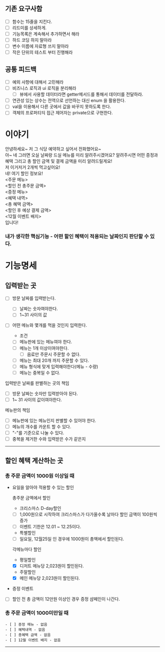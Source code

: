 ## 기존 요구사함

- [ ]  함수는 15줄을 지킨다.
- [ ]  리드미를 상세하게.
- [ ]  기능목록은 계속해서 추가하면서 해라
- [ ]  하드 코딩 하지 말아라
- [ ]  변수 이름에 자료형 쓰지 말아라
- [ ]  작은 단위의 테스트 부터 진행해라

## 공통 피드백

- [ ]  예외 사항에 대해서 고민해라
- [ ]  비즈니스 로직과 ui 로직을 분리해라
    - [ ]  뷰에서 사용할 데이터라면 getter메서드를 통해서 데이터를 전달하라.
- [ ]  연관성 있는 상수는 전역으로 선언하는 대신 enum 을 활용한다.
- [ ]  val을 이용해서 다른 곳에서 값을 바꾸지 못하도록 한다.
- [ ]  객체의 프로퍼티듸 접근 제어자는 private으로 구현한다.

# 이야기

안녕하세요~ 저 그 식당 예약하고 싶어서 전화했어요~<br>
아~ 네 그러면 오실 날짜랑 드실 메뉴를 미리 알려주시겠어요? 알려주시면 어떤 증정과 혜택 그리고 총 할인 금액 및 결제 금액을 미리 알려드릴게요!<br>
저 이거저거 2개씩 먹고싶어요!<br>네! 여기 할인 정보요!<br>
<주문 메뉴><br><할인 전 총주문 금액><br><증정 메뉴><br><혜택 내역><br><총 혜택 금액><br><할인 후 예상 결제 금액><br><12월 이벤트 배지><br>입니다!

### 내가 생각한 핵심기능 - 어떤 할인 혜택이 적용되는 날짜인지 판단할 수 있다.

# 기능명세

## 입력받는 곳

- [ ]  방문 날짜를 입력받는다.
    - [ ] 날짜는 숫자여야한다.
    - [ ] 1~31 사이의 값
- [ ]  어떤 메뉴와 몇개를 먹을 것인지 입력한다.
    * 조건

    - [ ]  메뉴판에 있는 메뉴여야 한다.
    - [ ]  메뉴는 1개 이상이여야한다.
        - [ ]  음료만 주문시 주문할 수 없다.
    - [ ]  메뉴는 최대 20개 까지 주문할 수 있다.
    - [ ]  메뉴 형식에 맞게 입력해야한다(메뉴 - 수량)
    - [ ]  메뉴는 중복일 수 없다.

입력받은 날짜를 판별하는 곳의 책임

- [ ]  방문 날짜는 숫자만 입력받아야 된다.
- [ ]  1~ 31 사이의 값이여야한다.

메뉴판의 책임

- [ ]  메뉴판에 있는 메뉴인지 판별할 수 있어야 한다.
- [ ] 메뉴의 개수를 카운트 할 수 있다.
- [ ] "-"를 기준으로 나눌 수 있다.
- [ ] 중복을 제거한 수와 입력받은 수가 같은지

- - ---

## 할인 혜택 계산하는 곳

### 총 주문 금액이 1000원 이상일 때

* 요일을 알아야 적용할 수 있는 할인

  총주문 금액에서 할인
    * 크리스마스 D-day할인

    - [ ]  1,000원으로 시작하여 크리스마스가 다가올수록 날마다 할인 금액이 100원씩 증가
    - [ ]  이벤트 기한은 12.01 ~ 12.25이다.

    * 특별할인

    - [ ]  일요일, 12월25일 인 경우에 1000원이 총액에서 할인된다.

  각메뉴마다 할인
    * 평일할인

    - [x]  디저트 메뉴당 2,023원이 할인된다.

    * 주말할인

    - [x]  메인 메뉴당 2,023원이 할인된다.

* 증정 이벤트

- [ ] 할인 전 총 금액이 12만원 이상인 경우 증정 샴페인이 나간다.

### 총 주문 금액이 1000미만일 때

    - [ ] 증정 메뉴 - 없음
    - [ ] 혜택내역 - 없음
    - [ ] 총혜택 금액 - 없음
    - [ ] 12월 이벤트 배지 - 없음

- ---

